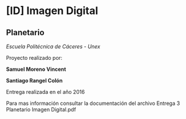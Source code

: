 # [ID]  Imagen Digital

## Planetario

*Escuela Politécnica de Cáceres - Unex*

Proyecto realizado por:

**Samuel Moreno Vincent**

**Santiago Rangel Colón**

Entrega realizada en el año 2016

Para mas información consultar la documentación del archivo Entrega 3 Planetario Imagen Digital.pdf

